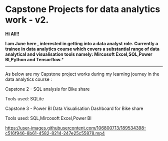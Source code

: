 # Capstone Projects for data analytics work - v2.

**Hi All!!**

**I am June here , interested in getting into a data analyst role.
Currently a trainee in data analytics course which covers a substantial range of data analytical and visualisation tools namely: Mircosoft Excel,SQL,Power BI,Python and Tensorflow.***

---
As below are my Capstone project works during my learning journey in the data analytics course  :

Capstone 2 - SQL analysis for Bike share

Tools used: SQLite


Capstone 3 - Power BI Data Visualisation Dashboard for Bike share

Tools used: SQL,Mircosoft Excel,Power BI




https://user-images.githubusercontent.com/106800713/189534398-c516f946-8b61-4582-8214-247e25c55878.mp4

